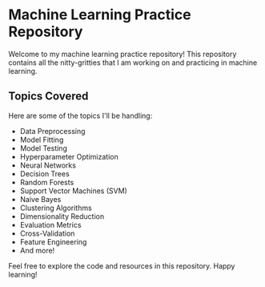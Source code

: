 # Machine Learning Practice Repository

Welcome to my machine learning practice repository! This repository contains all the nitty-gritties that I am working on and practicing in machine learning.

## Topics Covered

Here are some of the topics I'll be handling:

- Data Preprocessing
- Model Fitting
- Model Testing
- Hyperparameter Optimization
- Neural Networks
- Decision Trees
- Random Forests
- Support Vector Machines (SVM)
- Naive Bayes
- Clustering Algorithms
- Dimensionality Reduction
- Evaluation Metrics
- Cross-Validation
- Feature Engineering
- And more!

Feel free to explore the code and resources in this repository. Happy learning!
